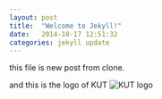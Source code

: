 ```yaml
---
layout: post
title:  "Welcome to Jekyll!"
date:   2014-10-17 12:51:32
categories: jekyll update
---
```



this file is new post from clone.

and this is the logo of KUT ![KUT logo](http://dl.dropbox.com/s/xd3w2wltu89zj2h/kut_logo.jpg)
